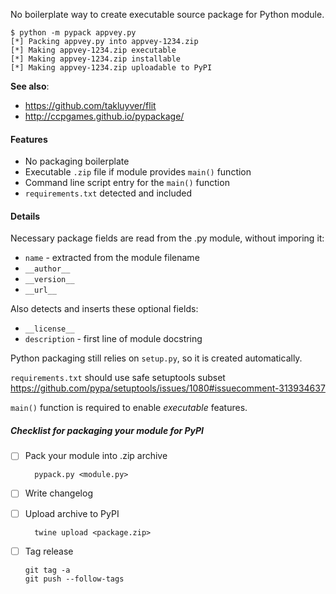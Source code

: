No boilerplate way to create executable source package for Python module.

```
$ python -m pypack appvey.py
[*] Packing appvey.py into appvey-1234.zip
[*] Making appvey-1234.zip executable
[*] Making appvey-1234.zip installable
[*] Making appvey-1234.zip uploadable to PyPI
```

**See also**:

* https://github.com/takluyver/flit
* http://ccpgames.github.io/pypackage/

#### Features

 * No packaging boilerplate
 * Executable `.zip` file if module provides `main()` function
 * Command line script entry for the `main()` function
 * `requirements.txt` detected and included

#### Details

Necessary package fields are read from the .py module, without
imporing it:

  * `name` - extracted from the module filename
  * `__author__`
  * `__version__`
  * `__url__`

Also detects and inserts these optional fields:

  * `__license__`
  * `description` - first line of module docstring

Python packaging still relies on `setup.py`, so it is created
automatically.

`requirements.txt` should use safe setuptools subset
https://github.com/pypa/setuptools/issues/1080#issuecomment-313934637

`main()` function is required to enable *executable* features.

##### Checklist for packaging your module for PyPI

* [ ] Pack your module into .zip archive

        pypack.py <module.py>

* [ ] Write changelog

* [ ] Upload archive to PyPI

        twine upload <package.zip>

* [ ] Tag release

    ```
    git tag -a
    git push --follow-tags
    ```

